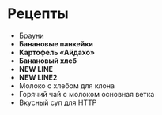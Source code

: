 # Рецепты

- [Брауни](brownie.md)
- **Банановые панкейки**
- **Картофель «Айдахо»**
- **Банановый хлеб**
- **NEW LINE**
- **NEW LINE2**
- Молоко с хлебом для клона
- Горячий чай с молоком основная ветка
- Вкусный суп для HTTP